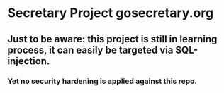 # Secretary Project gosecretary.org

## Just to be aware: this project is still in learning process, it can easily be targeted via SQL-injection.

### Yet no security hardening is applied against this repo.
